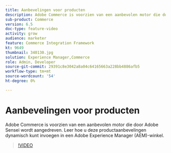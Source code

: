 ```yaml
---
title: Aanbevelingen voor producten
description: Adobe Commerce is voorzien van een aanbevolen motor die door Adobe Sensei wordt aangedreven. Leer hoe u deze productaanbevelingen dynamisch kunt invoegen in een Adobe Experience Manager (AEM)-winkel.
sub-product: Commerce
version: 6.5
doc-type: feature-video
activity: grow
audience: marketer
feature: Commerce Integration Framework
kt: 9649
thumbnail: 340130.jpg
solution: Experience Manager,Commerce
role: Admin, Developer
source-git-commit: 29391c8e3042a8a04c64165663a228bb4886afb5
workflow-type: tm+mt
source-wordcount: '54'
ht-degree: 0%

---
```


# Aanbevelingen voor producten

Adobe Commerce is voorzien van een aanbevolen motor die door Adobe Sensei wordt aangedreven. Leer hoe u deze productaanbevelingen dynamisch kunt invoegen in een Adobe Experience Manager (AEM)-winkel.

>[!VIDEO](https://video.tv.adobe.com/v/340130/?learn=on)
